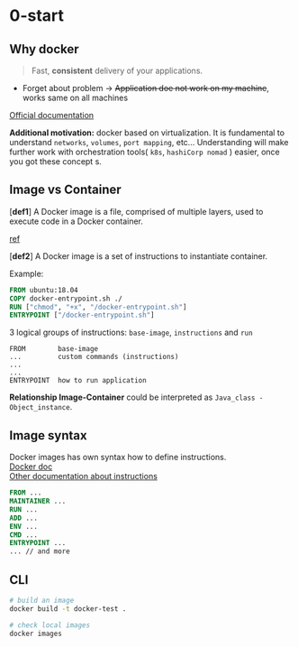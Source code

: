 # 0-start
## Why docker
> Fast, **consistent** delivery of your applications.

* Forget about problem -> ~~Application doe not work on my machine~~, works same on all machines

[Official documentation](https://docs.docker.com/engine/docker-overview/)


**Additional motivation:** docker based on virtualization. 
It is fundamental to understand `networks`, `volumes`, `port mapping`, etc...
Understanding will make further work with orchestration tools( `k8s`, `hashiCorp nomad` ) easier, once you got these concept s. 
## Image vs Container
[**def1**] A Docker image is a file, comprised of multiple layers, used to execute code in a Docker container.

[ref](https://searchitoperations.techtarget.com/definition/Docker-image)

[**def2**]
A Docker image is a set of instructions to instantiate container. 

Example:
```dockerfile
FROM ubuntu:18.04
COPY docker-entrypoint.sh ./
RUN ["chmod", "+x", "/docker-entrypoint.sh"]
ENTRYPOINT ["/docker-entrypoint.sh"]
``` 

3 logical groups of instructions: `base-image`, `instructions` and `run` 
```
FROM        base-image
...         custom commands (instructions)
...
...
ENTRYPOINT  how to run application
```

**Relationship Image-Container** could be interpreted as `Java_class - Object_instance`.



## Image syntax
Docker images has own syntax how to define instructions.  
[Docker doc](https://docs.docker.com/)  
[Other documentation about instructions](https://github.com/wsargent/docker-cheat-sheet#instructions)
```dockerfile
FROM ...
MAINTAINER ...
RUN ...
ADD ...
ENV ...
CMD ...
ENTRYPOINT ...
... // and more
```

## CLI
```bash
# build an image
docker build -t docker-test . 

# check local images
docker images
```



